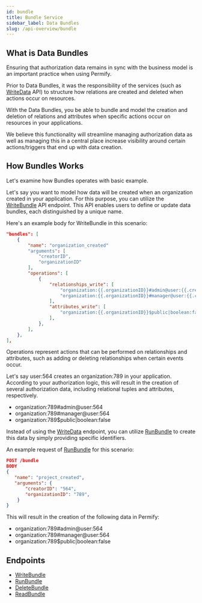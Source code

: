 ```yaml
---
id: bundle
title: Bundle Service
sidebar_label: Data Bundles
slug: /api-overview/bundle
---
```


## What is Data Bundles

Ensuring that authorization data remains in sync with the business model is an important practice when using Permify.

Prior to Data Bundles, it was the responsibility of the services (such as [WriteData](./api-overview/data/write-data.md) API) to structure how relations are created and deleted when actions occur on resources.

With the Data Bundles, you be able to bundle and model the creation and deletion of relations and attributes when specific actions occur on resources in your applications.

We believe this functionality will streamline managing authorization data as well as managing this in a central place increase visibility around certain actions/triggers that end up with data creation.

## How Bundles Works

Let's examine how Bundles operates with basic example.

Let's say you want to model how data will be created when an organization created in your application. For this purpose, you can utilize the [WriteBundle](./api-overview/bundle/write-bundle.md) API endpoint. This API enables users to define or update data bundles, each distinguished by a unique name.

Here's an example body for WriteBundle in this scenario:

```json
"bundles": [
    {
        "name": "organization_created"
        "arguments": [
            "creatorID",
            "organizationID"
        ],
        "operations": [
            {
                "relationships_write": [
                    "organization:{{.organizationID}}#admin@user:{{.creatorID}}",
                    "organization:{{.organizationID}}#manager@user:{{.creatorID}}",
                ],
                "attributes_write": [
                    "organization:{{.organizationID}}$public|boolean:false",
                ],
            },
        ],
    },
],
```

Operations represent actions that can be performed on relationships and attributes, such as adding or deleting relationships when certain events occur.

Let's say user:564 creates an organization:789 in your application. According to your authorization logic, this will result in the creation of several authorization data, including relational tuples and attributes, respectively.

- organization:789#admin@user:564
- organization:789#manager@user:564
- organization:789$public|boolean:false

Instead of using the [WriteData](./api-overview/data/write-data.md) endpoint, you can utilize [RunBundle](./api-overview/data/run-bundle.md) to create this data by simply providing specific identifiers.

An example request of [RunBundle](./api-overview/data/run-bundle.md) for this scenario:

```json
POST /bundle
BODY
{
   "name": "project_created",
   "arguments": {
       "creatorID": "564",
       "organizationID": "789",
    }
}
```

This will result in the creation of the following data in Permify:

- organization:789#admin@user:564
- organization:789#manager@user:564
- organization:789$public|boolean:false

## Endpoints

- [WriteBundle](./api-overview/bundle/write-bundle.md)
- [RunBundle](./api-overview/data/run-bundle.md)
- [DeleteBundle](./api-overview/bundle/delete-bundle.md)
- [ReadBundle](./api-overview/bundle/read-bundle.md)
